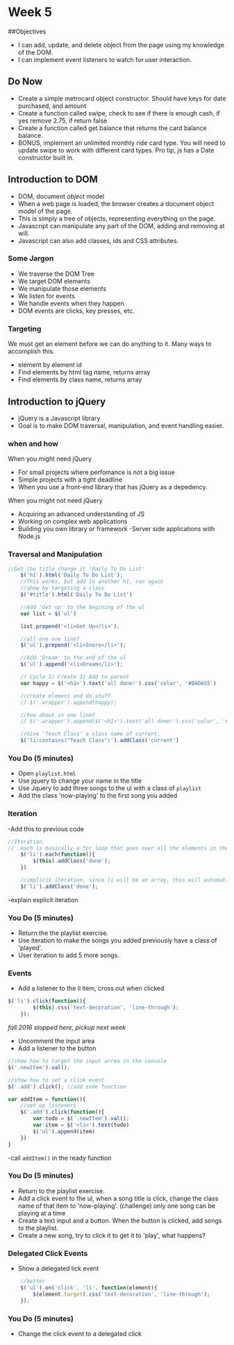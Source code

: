 # Week 5

##Objectives
- I can add, update, and delete object from the page using my knowledge of the DOM.
- I can implement event listeners to watch for user interaction.

## Do Now
- Create a simple metrocard object constructor. Should have keys for date purchased, and amount
- Create a function called swipe, check to see if there is enough cash, if yes remove 2.75, if return false
- Create a function called get balance that returns the card balance balance.
- BONUS, implement an unlimited monthly ride card type. You will need to update swipe to work with different card types. Pro tip, js has a Date constructor built in.

## Introduction to DOM
- DOM, document *object* model
- When a web page is loaded, the browser creates a document object model of the page.
- This is simply a tree of objects, representing everything on the page.
- Javascript can manipulate any part of the DOM, adding and removing at will.
- Javascript can also add classes, ids and CSS attributes.

### Some Jargon
- We traverse the DOM Tree
- We target DOM elements
- We manipulate those elements
- We listen for events
- We handle events when they happen
- DOM events are clicks, key presses, etc.

### Targeting
We must get an element before we can do anything to it. Many ways to accomplish this.
- element by element id
- Find elements by html tag name, returns array
- Find elements by class name, returns array

## Introduction to jQuery
- jQuery is a Javascript library
- Goal is to make DOM traversal, manipulation, and event handling easier.

### when and how
When you might need jQuery
- For small projects where perfomance is not a big issue
- Simple projects with a tight deadline
- When you use a front-end library that has jQuery as a depedency.

When you might not need jQuery
- Acquiring an advanced understanding of JS
- Working on complex web applications
- Building you own library or framework
-Server side applications with Node.js

### Traversal and Manipulation
```javascript
//Get the title change it 'Daily To Do List'
	$('h1').html('Daily To Do List');
	//This works, but add in another h1, run again
	//show by targeting a class
	$('#title').html('Daily To Do List')

	//Add 'Get up' to the begining of the ul
	var list = $('ul')

	list.prepend('<li>Get Up</li>');

	//all one one line?
	$('ul').prepend('<li>Snore</li>');

	//Add 'Dream' to the end of the ul
	$('ul').append('<li>Dream</li>');

	// Cycle 1) Create 2) Add to parent 
	var happy = $('<h1>').text('all done!').css('color', '#BADA55') 

	//create element and do stuff
	// $('.wrapper').append(happy);

	//how about in one line?
	// $('.wrapper').append($('<h1>').text('all done!').css('color', '#BADA55'));

	//Give 'Teach Class' a class name of current.
	$('li:contains("Teach Class")').addClass('current')
```

### You Do (5 minutes)
- Open `playlist.html`
- Use jquery to change your name in the title
- Use Jquery to add three songs to the ul with a class of `playlist`
- Add the class 'now-playing' to the first song you added

### Iteration
-Add this to previous code
```javascript
//Iteration, 
// .each is basically a for loop that goes over all the elements in the array of li items
	$('li').each(function(){
		$(this).addClass('done');
	})

	//implicit iteration, since li will be an array, this will automatically loop over everything int that array
	$('li').addClass('done');
```
-explain explicit iteration

### You Do (5 minutes)
- Return the the playlist exercise.
- Use iteration to make the songs you added previously have a class of 'played'.
- User iteration to add 5 more songs.

### Events
- Add a listener to the li item, cross out when clicked
```javascript
$('li').click(function(){
		$(this).css('text-decoration', 'line-through');
	});
```
*fall 2016 stopped here, pickup next week*
- Uncomment the input area
- Add a listener to the button
```javascript
//show how to target the input arrea in the console
$('.newItem').val();

//show how to set a click event
$('.add').click(); //add some function

var addItem = function(){
	//set up listeners
	$('.add').click(function(){
		var todo = $('.newItem').val();
		var item = $('<li>').text(todo)
		$('ul').append(item)
	})	
}
```
-call `addItem()` in the ready function

### You Do (5 minutes)
- Return to the playlist exercise.
- Add a click event to the ul, when a song title is click, change the class name of that item to 'now-playing'. (challenge) only one song can be playing at a time 
- Create a text input and a button. When the button is clicked, add songs to the playlist.
- Create a new song, try to click it to get it to 'play', what happens?

### Delegated Click Events
- Show a delegated lick event
```javascript
	//better
	$('ul').on('click', 'li', function(element){
		$(element.target).css('text-decoration', 'line-through');
	});
```

### You Do (5 minutes)
- Change the click event to a delegated click
